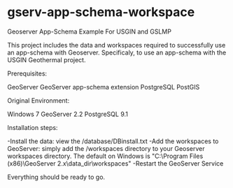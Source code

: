 gserv-app-schema-workspace
==========================

Geoserver App-Schema Example For USGIN and GSLMP

This project includes the data and workspaces required to successfully use an app-schema with Geoserver. Specificaly, to use an app-schema with the USGIN Geothermal project.


Prerequisites:

GeoServer
GeoServer app-schema extension
PostgreSQL
PostGIS


Original Environment:

Windows 7
GeoServer 2.2
PostgreSQL 9.1


Installation steps:

-Install the data: view the /database/DBinstall.txt 
-Add the workspaces to GeoServer: simply add the /workspaces directory to your Geoserver workspaces directory. The default on Windows is "C:\Program Files (x86)\GeoServer 2.x\data_dir\workspaces"
-Restart the GeoServer Service

Everything should be ready to go.
